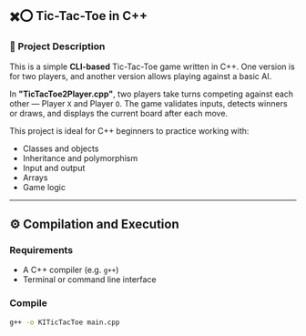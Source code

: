 ## ✖️⭕ Tic-Tac-Toe in C++

### 📌 Project Description

This is a simple **CLI-based** Tic-Tac-Toe game written in C++. One version is for two players, and another version allows playing against a basic AI.

In **"TicTacToe2Player.cpp"**, two players take turns competing against each other — Player `X` and Player `O`.
The game validates inputs, detects winners or draws, and displays the current board after each move.

This project is ideal for C++ beginners to practice working with:
- Classes and objects
- Inheritance and polymorphism
- Input and output
- Arrays
- Game logic

---

## ⚙️ Compilation and Execution

###  Requirements

- A C++ compiler (e.g. `g++`)
- Terminal or command line interface

###  Compile

```bash
g++ -o KITicTacToe main.cpp
